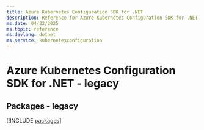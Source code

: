 ```yaml
---
title: Azure Kubernetes Configuration SDK for .NET
description: Reference for Azure Kubernetes Configuration SDK for .NET
ms.date: 04/22/2025
ms.topic: reference
ms.devlang: dotnet
ms.service: kubernetesconfiguration
---
```

# Azure Kubernetes Configuration SDK for .NET - legacy
## Packages - legacy
[!INCLUDE [packages](kubernetes-configuration-index.md)]